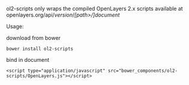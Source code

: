 ol2-scripts only wraps the compiled OpenLayers 2.x scripts available at openlayers.org/api/*version*/*[path>/]document*

Usage:

download from bower

    bower install ol2-scripts

bind in document

    <script type="application/javascript" src="bower_components/ol2-scripts/OpenLayers.js"></script>
